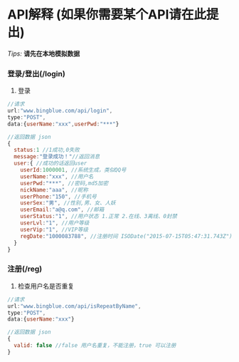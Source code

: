 
# API解释 (如果你需要某个API请在此提出)

*Tips:*  **请先在本地模拟数据**

### 登录/登出(/login)
1. 登录

```js
//请求
url:"www.bingblue.com/api/login",
type:"POST",
data:{userName:"xxx",userPwd:"***"}

//返回数据 json
{
  status:1 //1成功,0失败
  message:"登录成功！"//返回消息
  user:{ //成功的话返回user
    userId:1000001, //系统生成，类似QQ号
    userName:"xxx", //用户名
    userPwd:"***", //密码,md5加密
    nickName:"aaa", //昵称
    userPhone:"150", //手机号
    userSex:"男", //性别,男、女、人妖
    userEmail:"a@q.com", //邮箱
    userStatus:"1", //用户状态 1.正常 2.在线、3离线、0封禁
    userLvl:"1", //用户等级
    userVip:"1", //VIP等级
    regDate:"1000083788", //注册时间 ISODate("2015-07-15T05:47:31.743Z")
  }
}
```

### 注册(/reg) 
1. 检查用户名是否重复

```js
//请求
url:"www.bingblue.com/api/isRepeatByName",
type:"POST",
data:{userName:"xxx"}

//返回数据 json
{
  valid: false //false 用户名重复，不能注册，true 可以注册
}